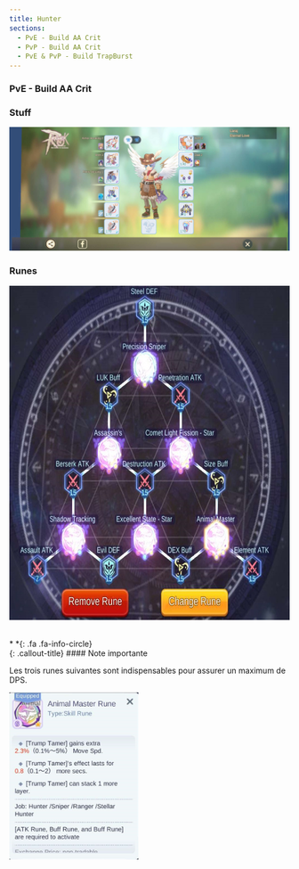```yaml
---
title: Hunter
sections:
  - PvE - Build AA Crit
  - PvP - Build AA Crit
  - PvE & PvP - Build TrapBurst
---
```


### PvE - Build AA Crit 

### Stuff

<img href="https://raw.githubusercontent.com/RoM-EternalPov/RoM-EternalPov.github.io/gh-pages/assets/images/jobs/hunter/PvE_AA_Crit/Hunter_PvE_AA_Crit_Build.png" src="../../assets/images/jobs/hunter/PvE_AA_Crit/Hunter_PvE_AA_Crit_Build.png" style="max-width: 100%; height: auto;" alt="Stuff AA Crit" />

### Runes

<img href="https://raw.githubusercontent.com/RoM-EternalPov/RoM-EternalPov.github.io/gh-pages/assets/images/jobs/hunter/PvE_AA_Crit/runes_0.png" src="../../assets/images/jobs/hunter/PvE_AA_Crit/runes_0.png" style="max-width: 100%; height: 600px;" alt="Runes AA Crit" /><br><br>

<div class="callout-block callout-info"><div class="icon-holder">*&nbsp;*{: .fa .fa-info-circle}
</div><div class="content">
{: .callout-title}
#### Note importante

Les trois runes suivantes sont indispensables pour assurer un maximum de DPS.

</div></div>

<img href="https://raw.githubusercontent.com/RoM-EternalPov/RoM-EternalPov.github.io/gh-pages/assets/images/jobs/hunter/PvE_AA_Crit/runes_1.png" src="../../assets/images/jobs/hunter/PvE_AA_Crit/runes_1.png" style="max-width: 100%; height: 300px;" alt="Stuff AA Crit" />
